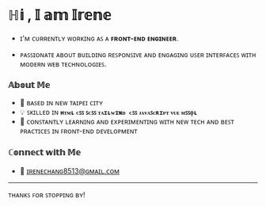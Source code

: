 # ℍ𝕚 , 𝕀 𝕒𝕞 𝕀𝕣𝕖𝕟𝕖

- ɪ'ᴍ ᴄᴜʀʀᴇɴᴛʟʏ ᴡᴏʀᴋɪɴɢ ᴀꜱ ᴀ **ꜰʀᴏɴᴛ-ᴇɴᴅ ᴇɴɢɪɴᴇᴇʀ**.

- ᴘᴀꜱꜱɪᴏɴᴀᴛᴇ ᴀʙᴏᴜᴛ ʙᴜɪʟᴅɪɴɢ ʀᴇꜱᴘᴏɴꜱɪᴠᴇ ᴀɴᴅ ᴇɴɢᴀɢɪɴɢ ᴜꜱᴇʀ ɪɴᴛᴇʀꜰᴀᴄᴇꜱ ᴡɪᴛʜ ᴍᴏᴅᴇʀɴ ᴡᴇʙ ᴛᴇᴄʜɴᴏʟᴏɢɪᴇꜱ.

### 𝔸𝕓𝕠𝕦𝕥 𝕄𝕖
- 📍 ʙᴀꜱᴇᴅ ɪɴ ɴᴇᴡ ᴛᴀɪᴘᴇɪ ᴄɪᴛʏ
- 💡 ꜱᴋɪʟʟᴇᴅ ɪɴ **`ʜᴛᴍʟ` `ᴄꜱꜱ` `ꜱᴄꜱꜱ` `ᴛᴀɪʟᴡɪɴᴅ ᴄꜱꜱ` `ᴊᴀᴠᴀꜱᴄʀɪᴘᴛ` `ᴠᴜᴇ` `ᴍꜱꜱǫʟ`**
- 🚀 ᴄᴏɴꜱᴛᴀɴᴛʟʏ ʟᴇᴀʀɴɪɴɢ ᴀɴᴅ ᴇxᴘᴇʀɪᴍᴇɴᴛɪɴɢ ᴡɪᴛʜ ɴᴇᴡ ᴛᴇᴄʜ ᴀɴᴅ ʙᴇꜱᴛ ᴘʀᴀᴄᴛɪᴄᴇꜱ ɪɴ ꜰʀᴏɴᴛ-ᴇɴᴅ ᴅᴇᴠᴇʟᴏᴘᴍᴇɴᴛ

### ℂ𝕠𝕟𝕟𝕖𝕔𝕥 𝕨𝕚𝕥𝕙 𝕄𝕖
- 📧 ɪʀᴇɴᴇᴄʜᴀɴɢ8513@ɢᴍᴀɪʟ.ᴄᴏᴍ

---

ᴛʜᴀɴᴋꜱ ꜰᴏʀ ꜱᴛᴏᴘᴘɪɴɢ ʙʏ!
